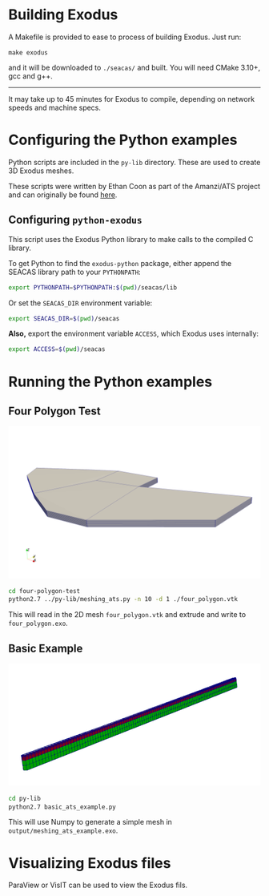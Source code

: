 # Building Exodus

A Makefile is provided to ease to process of building Exodus. Just run:

    make exodus

and it will be downloaded to `./seacas/` and built. You will need CMake 3.10+,
gcc and g++.

---

It may take up to 45 minutes for Exodus to compile, depending on 
network speeds and machine specs.

# Configuring the Python examples

Python scripts are included in the `py-lib` directory. These are used to create
3D Exodus meshes.

These scripts were written by Ethan Coon as part of the Amanzi/ATS project and can 
originally be found [here](https://github.com/amanzi/ats/tree/master/tools/meshing_ats/meshing_ats).

## Configuring `python-exodus`

This script uses the Exodus Python library to make calls to the compiled
C library. 

To get Python to find the `exodus-python` package, either append the SEACAS 
library path to your `PYTHONPATH`:

```bash
export PYTHONPATH=$PYTHONPATH:$(pwd)/seacas/lib
```

Or set the `SEACAS_DIR` environment variable:

```bash
export SEACAS_DIR=$(pwd)/seacas
```

**Also,** export the environment variable `ACCESS`, which Exodus uses
internally:

```bash
export ACCESS=$(pwd)/seacas
```

# Running the Python examples

## Four Polygon Test

![four polygons](imgs/four_poly_3D.png)

```bash
cd four-polygon-test
python2.7 ../py-lib/meshing_ats.py -n 10 -d 1 ./four_polygon.vtk
```
This will read in the 2D mesh `four_polygon.vtk` and extrude and write to
`four_polygon.exo`.

## Basic Example

![example](imgs/meshing_ats_example.png)

```bash
cd py-lib
python2.7 basic_ats_example.py
```

This will use Numpy to generate a simple mesh in `output/meshing_ats_example.exo`.

# Visualizing Exodus files

ParaView or VisIT can be used to view the Exodus fils.
